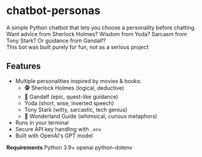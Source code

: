 # chatbot-personas

A simple Python chatbot that lets you choose a personality before chatting.  
Want advice from Sherlock Holmes? Wisdom from Yoda? Sarcasm from Tony Stark? Or guidance from Gandalf?  
This bot was built purely for fun, not as a serious project

##  Features
- Multiple personalities inspired by movies & books:
  - 🕵️ Sherlock Holmes (logical, deductive)
  - 🧙 Gandalf (epic, quest-like guidance)
  -  Yoda (short, wise, inverted speech)
  -  Tony Stark (witty, sarcastic, tech genius)
  - 🎩 Wonderland Guide (whimsical, curious metaphors)
- Runs in your terminal
- Secure API key handling with `.env`
- Built with OpenAI's GPT model

**Requirements**
Python 3.9+
openai
python-dotenv



   

